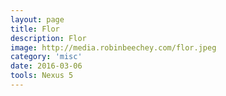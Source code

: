 ```yaml
---
layout: page
title: Flor
description: Flor
image: http://media.robinbeechey.com/flor.jpeg
category: 'misc'
date: 2016-03-06
tools: Nexus 5
---
```



